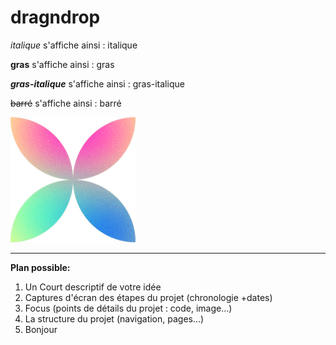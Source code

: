 # dragndrop

_italique_ s'affiche ainsi : italique

**gras** s'affiche ainsi : gras

**_gras-italique_** s'affiche ainsi : gras-italique

~~barré~~ s'affiche ainsi : barré

![icône](images/image1.png)

---
**Plan possible:**
1. Un Court descriptif de votre idée
2. Captures d'écran des étapes du projet (chronologie +dates)
3. Focus (points de détails du projet : code, image...)
4. La structure du projet (navigation, pages...)
5. Bonjour